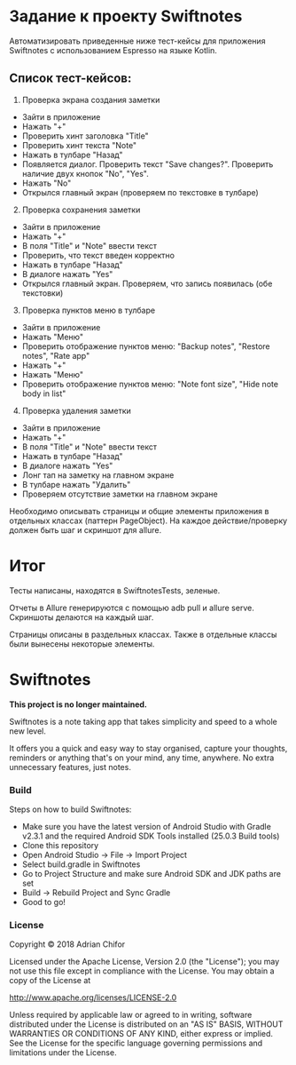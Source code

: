 Задание к проекту Swiftnotes
==

Автоматизировать приведенные ниже тест-кейсы для приложения Swiftnotes с использованием Espresso на языке Kotlin.

Список тест-кейсов:
--

1. Проверка экрана создания заметки
* Зайти в приложение
* Нажать "+"
* Проверить хинт заголовка "Title"
* Проверить хинт текста "Note"
* Нажать в тулбаре "Назад"
* Появляется диалог. Проверить текст "Save changes?". Проверить наличие двух кнопок "No", "Yes".
* Нажать "No"
* Открылся главный экран (проверяем по текстовке в тулбаре)
2. Проверка сохранения заметки
* Зайти в приложение
* Нажать "+"
* В поля "Title" и "Note" ввести текст
* Проверить, что текст введен корректно
* Нажать в тулбаре "Назад"
* В диалоге нажать "Yes"
* Открылся главный экран. Проверяем, что запись появилась (обе текстовки)
3. Проверка пунктов меню в тулбаре
* Зайти в приложение
* Нажать "Меню"
* Проверить отображение пунктов меню: "Backup notes", "Restore notes", "Rate app"
* Нажать "+"
* Нажать "Меню"
* Проверить отображение пунктов меню: "Note font size", "Hide note body in list"
4. Проверка удаления заметки
* Зайти в приложение
* Нажать "+"
* В поля "Title" и "Note" ввести текст
* Нажать в тулбаре "Назад"
* В диалоге нажать "Yes"
* Лонг тап на заметку на главном экране
* В тулбаре нажать "Удалить"
* Проверяем отсутствие заметки на главном экране

Необходимо описывать страницы и общие элементы приложения в отдельных классах (паттерн PageObject). На каждое действие/проверку должен быть шаг и скриншот для allure.

Итог
==
Тесты написаны, находятся в SwiftnotesTests, зеленые.

Отчеты в Allure генерируются с помощью adb pull и allure serve.
Скриншоты делаются на каждый шаг.

Страницы описаны в раздельных классах. Также в отдельные классы были вынесены некоторые элементы.

# Swiftnotes

**This project is no longer maintained.**

Swiftnotes is a note taking app that takes simplicity and speed to a whole new level. 

It offers you a quick and easy way to stay organised, capture your thoughts, reminders or anything that's on your mind, any time, anywhere. No extra unnecessary features, just notes.

### Build

Steps on how to build Swiftnotes:
- Make sure you have the latest version of Android Studio with Gradle v2.3.1 and the required Android SDK Tools installed (25.0.3 Build tools)
- Clone this repository
- Open Android Studio -> File -> Import Project
- Select build.gradle in Swiftnotes
- Go to Project Structure and make sure Android SDK and JDK paths are set
- Build -> Rebuild Project and Sync Gradle
- Good to go!

### License

Copyright &copy; 2018 Adrian Chifor

Licensed under the Apache License, Version 2.0 (the "License"); you may not use this file except in compliance with the License. You may obtain a copy of the License at

http://www.apache.org/licenses/LICENSE-2.0

Unless required by applicable law or agreed to in writing, software distributed under the License is distributed on an "AS IS" BASIS, WITHOUT WARRANTIES OR CONDITIONS OF ANY KIND, either express or implied. See the License for the specific language governing permissions and limitations under the License.
